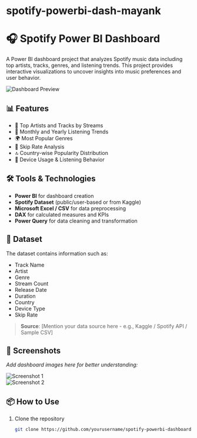 # spotify-powerbi-dash-mayank
# 🎧 Spotify Power BI Dashboard

A Power BI dashboard project that analyzes Spotify music data including top artists, tracks, genres, and listening trends. This project provides interactive visualizations to uncover insights into music preferences and user behavior.

![Dashboard Preview](./assets/dashboard-preview.png) <!-- Add screenshot path -->

## 📊 Features

- 🎵 Top Artists and Tracks by Streams
- 📆 Monthly and Yearly Listening Trends
- 🌍 Most Popular Genres
- 🔄 Skip Rate Analysis
- 🔝 Country-wise Popularity Distribution
- 📱 Device Usage & Listening Behavior

## 🛠️ Tools & Technologies

- **Power BI** for dashboard creation  
- **Spotify Dataset** (public/user-based or from Kaggle)  
- **Microsoft Excel / CSV** for data preprocessing  
- **DAX** for calculated measures and KPIs  
- **Power Query** for data cleaning and transformation  

## 📁 Dataset

The dataset contains information such as:
- Track Name  
- Artist  
- Genre  
- Stream Count  
- Release Date  
- Duration  
- Country  
- Device Type  
- Skip Rate  

> **Source**: [Mention your data source here - e.g., Kaggle / Spotify API / Sample CSV]

## 📸 Screenshots

_Add dashboard images here for better understanding:_

![Screenshot 1](./assets/screenshot1.png)  
![Screenshot 2](./assets/screenshot2.png)

## 📦 How to Use

1. Clone the repository  
   ```bash
   git clone https://github.com/yourusername/spotify-powerbi-dashboard.git
